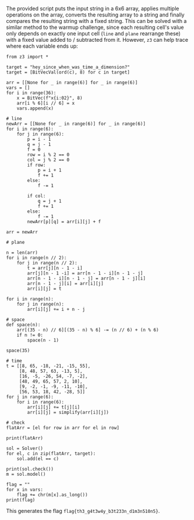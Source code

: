 The provided script puts the input string in a 6x6 array, applies multiple operations on the array, converts the resulting array to a string and finally compares the resulting string with a fixed string. This can be solved with a similar method to the warmup challenge, since each resulting cell's value only depends on exactly one input cell (`line` and `plane` rearrange these) with a fixed value added to / subtracted from it. However, `z3` can help trace where each variable ends up:

```python3
from z3 import *

target = "hey_since_when_was_time_a_dimension?"
target = [BitVecVal(ord(c), 8) for c in target]

arr = [[None for _ in range(6)] for _ in range(6)]
vars = []
for i in range(36):
    x = BitVec(f"x{i:02}", 8)
    arr[i % 6][i // 6] = x
    vars.append(x)

# line
newArr = [[None for _ in range(6)] for _ in range(6)]
for i in range(6):
    for j in range(6):
        p = i - 1
        q = j - 1
        f = 0
        row = i % 2 == 0
        col = j % 2 == 0
        if row:
            p = i + 1
            f += 1
        else:
            f -= 1
        
        if col:
            q = j + 1
            f += 1
        else:
            f -= 1
        newArr[p][q] = arr[i][j] + f

arr = newArr

# plane

n = len(arr)
for i in range(n // 2):
    for j in range(n // 2):
        t = arr[j][n - 1 - i]
        arr[j][n - 1 -i] = arr[n - 1 - i][n - 1 - j]
        arr[n - 1 - i][n - 1 - j] = arr[n - 1 - j][i]
        arr[n - 1 - j][i] = arr[i][j]
        arr[i][j] = t

for i in range(n):
    for j in range(n):
        arr[i][j] += i + n - j

# space
def space(n):
    arr[(35 - n) // 6][(35 - n) % 6] -= (n // 6) + (n % 6)
    if n != 0:
        space(n - 1)

space(35)

# time
t = [[8, 65, -18, -21, -15, 55], 
     [8, 48, 57, 63, -13, 5], 
     [16, -5, -26, 54, -7, -2], 
     [48, 49, 65, 57, 2, 10], 
     [9, -2, -1, -9, -11, -10], 
     [56, 53, 18, 42, -28, 5]]
for j in range(6):
    for i in range(6):
        arr[i][j] += t[j][i]
        arr[i][j] = simplify(arr[i][j])

# check
flatArr = [el for row in arr for el in row]

print(flatArr)

sol = Solver()
for el, c in zip(flatArr, target):
    sol.add(el == c)

print(sol.check())
m = sol.model()

flag = ""
for x in vars:
    flag += chr(m[x].as_long())
print(flag)
```

This generates the flag `flag{th3_g4t3w4y_b3t233n_d1m3n510n5}`.
